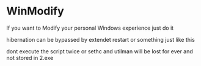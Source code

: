 # WinModify

If you want to Modify your personal Windows experience just do it

hibernation can be bypassed by extendet restart or something just like this

dont execute the script twice or sethc and utilman will be lost for ever and not stored in 2.exe
